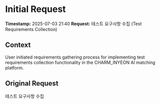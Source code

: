 # Initial Request

**Timestamp:** 2025-07-03 21:40
**Request:** 테스트 요구사항 수집 (Test Requirements Collection)

## Context

User initiated requirements gathering process for implementing test requirements collection functionality in the CHARM_INYEON AI matching platform.

## Original Request

테스트 요구사항 수집
